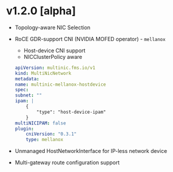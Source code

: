 # v1.2.0 [alpha]

* Topology-aware NIC Selection
* RoCE GDR-support CNI (NVIDIA MOFED operator) - `mellanox`
    - Host-device CNI support
    - NICClusterPolicy aware

    ```yaml
    apiVersion: multinic.fms.io/v1
    kind: MultiNicNetwork
    metadata:
    name: multinic-mellanox-hostdevice
    spec:
    subnet: ""
    ipam: |
        {
            "type": "host-device-ipam"
        }
    multiNICIPAM: false
    plugin:
        cniVersion: "0.3.1"
        type: mellanox
    ```
    
* Unmanaged HostNetworkInterface for IP-less network device
* Multi-gateway route configuration support